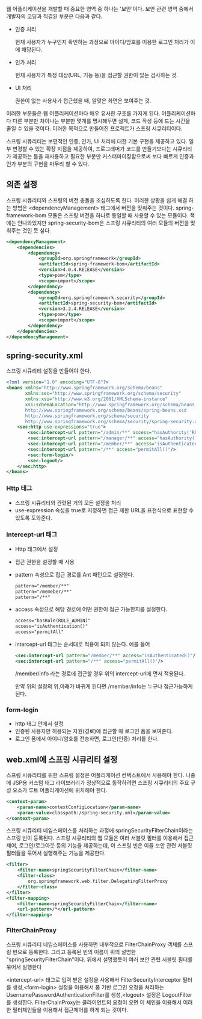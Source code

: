 웹 어플리케이션을 개발할 때 중요한 영역 중 하나는 '보안'이다. 보안 관련 영역 중에서 개발자의 코딩과 직결된 부분은 다음과 같다.

- 인증 처리 

  현재 사용자가 누구인지 확인하는 과정으로 아이디/암호를 이용한 로그인 처리가 이에 해당된다.

- 인가 처리

  현재 사용자가 특정 대상(URL, 기능 등)을 접근할 권한이 있는 검사하는 것.

- UI 처리

  권한이 없는 사용자가 접근했을 때, 알맞은 화면은 보여주는 것.

이러한 부분들은 웹 어플리케이션마다 매우 유사한 구조를 가지게 된다. 어플리케이션마다 다른 부분만 차이나는 부분만 몇개를 명시해두면 설계, 코드 작성 등에 드는 시간을 줄일 수 있을 것이다. 이러한 목적으로 만들어진 프로젝트가 스프링 시큐리티이다. 

스프링 시큐리티는 보편적인 인증, 인가, UI 처리에 대한 기본 구현을 제공하고 있다. 일부 변경할 수 있는 확장 지점을 제공하여, 프로그래머가 코드를 만들기보다는 시큐리티가 제공하는 틀을 재사용하고 필요한 부분만 커스터마이징함으로써 보다 빠르게 인증과 인가 부분의 구현을 마무리 할 수 있다.



## 의존 설정

스프링 시큐리티와 스프링의 버전 충돌을 조심하도록 한다. 이러한 상황을 쉽게 해결 하는 방법은 \<dependencyManagement> 태그에서 버전을 맞춰주는 것이다. spring-framework-bom 모듈은 스프링 버전을 하나로 통일할 때 사용할 수 있는 모듈이다. 책에는 안나와있지만 spring-security-bom은 스프링 시큐리티의 여러 모듈의 버전을 맞춰주는 것인 듯 싶다.

```xml
<dependencyManagement>
    <dependencies>
        <dependency>
            <groupId>org.springframework</groupId>
            <artifactId>spring-framework-bom</artifactId>
            <version>4.0.4.RELEASE</version>
            <type>pom</type>
            <scope>import</scope>
        </dependency>
        <dependency>
            <groupId>org.springframework.security</groupId>
            <artifactId>spring-security-bom</artifactId>
            <version>3.2.4.RELEASE</version>
            <type>pom</type>
            <scope>import</scope>
        </dependency>
    </dependencies>
</dependencyManagement>
```



## spring-security.xml

스프링 시큐리티 설정을 만들어야 한다.

```xml
<?xml version="1.0" encoding="UTF-8"?>
<beans xmlns="http://www.springframework.org/schema/beans"
       xmlns:sec="http://www.springframework.org/schema/security"
       xmlns:xsi="http://www.w3.org/2001/XMLSchema-instance"
       xsi:schemaLocation="http://www.springframework.org/schema/beans
       http://www.springframework.org/schema/beans/spring-beans.xsd
       http://www.springframework.org/schema/security
       http://www.springframework.org/schema/security/spring-security.xsd">
    <sec:http use-expressions="true">
        <sec:intercept-url pattern="/admin/**" access="hasAuthority('ROLE_ADMIN')"/>
        <sec:intercept-url pattern="/manager/**" access="hasAuthority('ROLE_MANAGER')"/>
        <sec:intercept-url pattern="/member/**" access="isAuthenticated()"/>
        <sec:intercept-url pattern="/**" access="permitAll()"/>
        <sec:form-login/>
        <sec:logout/>
    </sec:http>
</beans>
```



### Http 태그

- 스프링 시큐리티와 관련된 거의 모든 설정을 처리
- use-expression 속성을 true로 지정하면 접근 제한 URL을 표현식으로 표현할 수 있도록 도와준다.

### Intercept-url 태그

- Http 태그에서 설정

- 접근 권한을 설정할 때 사용

- pattern 속성으로 접근 경로를 Ant 패턴으로 설정한다.

  ```xml
  pattern="/member/**"
  pattern="/memeber/**"
  pattern="/**"
  ```

- access 속성으로 해당 경로에 어떤 권한이 접근 가능한지를 설정한다.

  ```xml
  access="hasRole(ROLE_ADMIN)"
  access="isAuthentication()"
  access="permitAll"
  ```

- intercept-url 태그는 순서대로 적용이 되지 않는다. 예를 들어

  ```xml
  <sec:intercept-url pattern="/member/**" access="isAuthenticated()"/>
  <sec:intercept-url pattern="/**" access="permitAll()"/>
  ```

  /member/info 라는 경로에 접근할 경우 위의 intercept-url에 먼저 적용된다.

  만약 위의 설정의 위,아래가 바뀌게 된다면 /member/info는 누구나 접근가능하게 된다.

### form-login

- http 태그 안에서 설정
- 인증된 사용자만 허용되는 자원(경로)에 접근할 때 로그인 폼을 보여준다.
- 로그인 폼에서 아이디/암호를 전송하면, 로그인(인증) 처리를 한다.



## web.xml에 스프링 시큐리티 설정

스프링 시큐리티를 위한 스프링 설정은 어플리케이션 컨텍스트에서 사용해야 한다. 나중에 JSP용 커스텀 태그 라이브러리가 정상적으로 동작하려면 스프링 시큐리티의 주요 구성 요소가 루트 어플리케이션에 위치해야 한다.

```xml
<context-param>
    <param-name>contextConfigLocation</param-name>
    <param-value>classpath:/spring-security.xml</param-value>
</context-param>
```



스프링 시큐리티 네임스페이스를 처리하는 과정에 springSecurityFilterChain이라는 스프링 빈이 등록된다. 스프링 시큐리티의 웹 모듈은 여러 서블릿 필터를 이용해서 접근 제어, 로그인/로그아웃 등의 기능을 제공하는데, 이 스프링 빈은 이들 보안 관련 서블릿 필터들을 묶어서 실행해주는 기능을 제공한다.

```xml
<filter>
    <filter-name>springSecurityFilterChain</filter-name>
    <filter-class>
        org.springframework.web.filter.DelegatingFilterProxy
    </filter-class>
</filter>
<filter-mapping>
    <filter-name>springSecurityFilterChain</filter-name>
    <url-pattern>/*</url-pattern>
</filter-mapping>
```



### FilterChainProxy

스프링 시큐리티 네임스페이스를 사용하면 내부적으로 FilterChainProxy 객체를 스프링 빈으로 등록한다. 그리고 등록된 빈의 이름이 위의 설명한 "springSecurityFilterChain"이다. 위에서 설명했듯이 여러 보안 관련 서블릿 필터를 묶어서 실행한다

\<intercept-url> 태그로 입력 받은 설정을 사용해서 FilterSecurityInterceptor 필터를 생성,\<form-login> 설정을 이용해서 폼 기반 로그인 요청을 처리하는 UsernamePasswordAuthenticationFilter를 생성,\<logout> 설정은 LogoutFilter를 생성한다.  FilterChainProxy는 클라이언트의 요청이 오면 이 체인을 이용해서 이러한 필터체인들을 이용해서 접근제어를 하게 되는 것이다.

